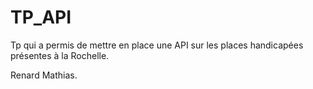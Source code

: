 # TP_API

Tp qui a permis de mettre en place une API sur les places handicapées présentes à la Rochelle.

Renard Mathias.
